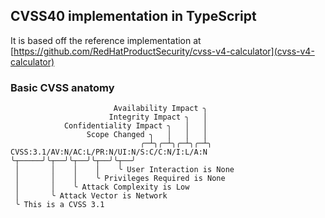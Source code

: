 ## CVSS40 implementation in TypeScript

 It is based off the reference implementation at [https://github.com/RedHatProductSecurity/cvss-v4-calculator](cvss-v4-calculator)

### Basic CVSS anatomy

```
                       Availability Impact ╮
                      Integrity Impact ╮   │
            Confidentiality Impact ╮   │   │
                 Scope Changed ╮   │   │   │
                             ╭─┴╮╭─┴╮╭─┴╮╭─┴╮
CVSS:3.1/AV:N/AC:L/PR:N/UI:N/S:C/C:N/I:L/A:N
╰┬─────╯╰┬──╯╰┬──╯╰┬──╯╰┬──╯
 │       │    │    │    ╰ User Interaction is None
 │       │    │    ╰ Privileges Required is None
 │       │    ╰ Attack Complexity is Low
 │       ╰ Attack Vector is Network
 ╰ This is a CVSS 3.1

```

